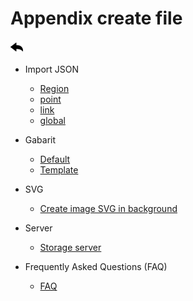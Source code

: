 # Appendix create file

[![](../../screenshots/other/Go-back.png)](../../README.md)

- Import JSON

  - [Region](import-region.md)
  - [point](import-point.md)
  - [link](import-links.md)
  - [global](import-global.md)

- Gabarit

  - [Default](gabarit-default.md)
  - [Template](gabarit-template.md)

- SVG

  - [Create image SVG in background](svg.md)

- Server

  - [Storage server](server.md)

- Frequently Asked Questions (FAQ)

  - [FAQ](faq.md)

